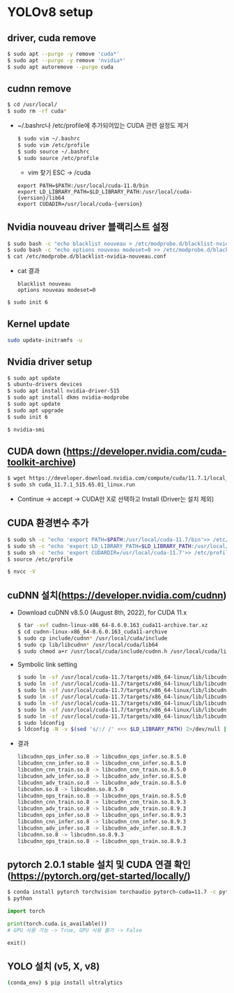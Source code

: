 # YOLOv8 setup
## driver, cuda remove
  ``` bash
  $ sudo apt --purge -y remove 'cuda*'
  $ sudo apt --purge -y remove 'nvidia*'
  $ sudo apt autoremove --purge cuda
  ```

## cudnn remove
  ``` bash
  $ cd /usr/local/
  $ sudo rm -rf cuda*
  ```
  - ~/.bashrc나 /etc/profile에 추가되어있는 CUDA 관련 설정도 제거
    ``` bash
    $ sudo vim ~/.bashrc
    $ sudo vim /etc/profile
    $ sudo source ~/.bashrc
    $ sudo source /etc/profile
    ```
    - vim 찾기 ESC -> /cuda
    ```
    export PATH=$PATH:/usr/local/cuda-11.0/bin
    export LD_LIBRARY_PATH=$LD_LIBRARY_PATH:/usr/local/cuda-{version}/lib64
    export CUDADIR=/usr/local/cuda-{version}
    ```

## Nvidia nouveau driver 블랙리스트 설정
  ``` bash
  $ sudo bash -c "echo blacklist nouveau > /etc/modprobe.d/blacklist-nvidia-nouveau.conf"
  $ sudo bash -c "echo options nouveau modeset=0 >> /etc/modprobe.d/blacklist-nvidia-nouveau.conf"
  $ cat /etc/modprobe.d/blacklist-nvidia-nouveau.conf
  ```
  - cat 결과
    ```
    blacklist nouveau
    options nouveau modeset=0
    ```
  ``` bash
  $ sudo init 6
  ```

## Kernel update
  ``` bash
  sudo update-initramfs -u
  ```

## Nvidia driver setup
  ``` bash
  $ sudo apt update
  $ ubuntu-drivers devices
  $ sudo apt install nvidia-driver-515
  $ sudo apt install dkms nvidia-modprobe
  $ sudo apt update
  $ sudo apt upgrade
  $ sudo init 6
  
  $ nvidia-smi
  ```

## CUDA down (https://developer.nvidia.com/cuda-toolkit-archive)
  ``` bash
  $ wget https://developer.download.nvidia.com/compute/cuda/11.7.1/local_installers/cuda_11.7.1_515.65.01_linux.run
  $ sudo sh cuda_11.7.1_515.65.01_linux.run
  ```
  - Continue -> accept -> CUDA만 X로 선택하고 Install (Driver는 설치 제외)

## CUDA 환경변수 추가
  ``` bash
  $ sudo sh -c "echo 'export PATH=$PATH:/usr/local/cuda-11.7/bin'>> /etc/profile"
  $ sudo sh -c "echo 'export LD_LIBRARY_PATH=$LD_LIBRARY_PATH:/usr/local/cuda-11.7/lib64'>> /etc/profile"
  $ sudo sh -c "echo 'export CUDARDIR=/usr/local/cuda-11.7'>> /etc/profile"
  $ source /etc/profile
  
  $ nvcc -V
  ```

## cuDNN 설치(https://developer.nvidia.com/cudnn)
  - Download cuDNN v8.5.0 (August 8th, 2022), for CUDA 11.x
    ``` bash
    $ tar -xvf cudnn-linux-x86_64-8.6.0.163_cuda11-archive.tar.xz
    $ cd cudnn-linux-x86_64-8.6.0.163_cuda11-archive
    $ sudo cp include/cudnn* /usr/local/cuda/include
    $ sudo cp lib/libcudnn* /usr/local/cuda/lib64
    $ sudo chmod a+r /usr/local/cuda/include/cudnn.h /usr/local/cuda/lib64/libcudnn*
    ```
  - Symbolic link setting
    ``` bash
    $ sudo ln -sf /usr/local/cuda-11.7/targets/x86_64-linux/lib/libcudnn_adv_train.so.8.6.0 /usr/local/cuda-11.7/targets/x86_64-linux/lib/libcudnn_adv_train.so.8   
    $ sudo ln -sf /usr/local/cuda-11.7/targets/x86_64-linux/lib/libcudnn_ops_infer.so.8.6.0  /usr/local/cuda-11.7/targets/x86_64-linux/lib/libcudnn_ops_infer.so.8   
    $ sudo ln -sf /usr/local/cuda-11.7/targets/x86_64-linux/lib/libcudnn_cnn_train.so.8.6.0  /usr/local/cuda-11.7/targets/x86_64-linux/lib/libcudnn_cnn_train.so.8   
    $ sudo ln -sf /usr/local/cuda-11.7/targets/x86_64-linux/lib/libcudnn_adv_infer.so.8.6.0  /usr/local/cuda-11.7/targets/x86_64-linux/lib/libcudnn_adv_infer.so.8   
    $ sudo ln -sf /usr/local/cuda-11.7/targets/x86_64-linux/lib/libcudnn_ops_train.so.8.6.0  /usr/local/cuda-11.7/targets/x86_64-linux/lib/libcudnn_ops_train.so.8   
    $ sudo ln -sf /usr/local/cuda-11.7/targets/x86_64-linux/lib/libcudnn_cnn_infer.so.8.6.0 /usr/local/cuda-11.7/targets/x86_64-linux/lib/libcudnn_cnn_infer.so.8   
    $ sudo ln -sf /usr/local/cuda-11.7/targets/x86_64-linux/lib/libcudnn.so.8.6.0 /usr/local/cuda-11.7/targets/x86_64-linux/lib/libcudnn.so.8   
    $ sudo ldconfig   
    $ ldconfig -N -v $(sed 's/:/ /' <<< $LD_LIBRARY_PATH) 2>/dev/null | grep libcudnn   
    ```
  - 결과  
    ``` bash
    libcudnn_ops_infer.so.8 -> libcudnn_ops_infer.so.8.5.0  
    libcudnn_cnn_infer.so.8 -> libcudnn_cnn_infer.so.8.5.0  
    libcudnn_cnn_train.so.8 -> libcudnn_cnn_train.so.8.5.0  
    libcudnn_adv_infer.so.8 -> libcudnn_adv_infer.so.8.5.0  
    libcudnn_adv_train.so.8 -> libcudnn_adv_train.so.8.5.0  
    libcudnn.so.8 -> libcudnn.so.8.5.0  
    libcudnn_ops_train.so.8 -> libcudnn_ops_train.so.8.5.0  
    libcudnn_cnn_train.so.8 -> libcudnn_cnn_train.so.8.9.3  
    libcudnn_adv_train.so.8 -> libcudnn_adv_train.so.8.9.3  
    libcudnn_ops_infer.so.8 -> libcudnn_ops_infer.so.8.9.3  
    libcudnn_cnn_infer.so.8 -> libcudnn_cnn_infer.so.8.9.3  
    libcudnn_adv_infer.so.8 -> libcudnn_adv_infer.so.8.9.3  
    libcudnn.so.8 -> libcudnn.so.8.9.3  
    libcudnn_ops_train.so.8 -> libcudnn_ops_train.so.8.9.3
    ```
    

## pytorch 2.0.1 stable 설치 및 CUDA 연결 확인 (https://pytorch.org/get-started/locally/)
  ``` bash
  $ conda install pytorch torchvision torchaudio pytorch-cuda=11.7 -c pytorch -c nvidia
  $ python
  ```
  ``` python
  import torch
  
  print(torch.cuda.is_available())
  # GPU 사용 가능 -> True, GPU 사용 불가 -> False

  exit()
  ```

## YOLO 설치 (v5, X, v8)
  ``` bash
  (conda_env) $ pip install ultralytics
  ```

